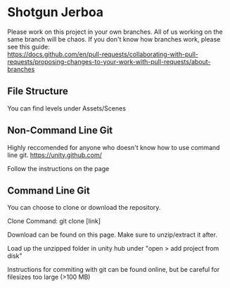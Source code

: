# Shotgun Jerboa

Please work on this project in your own branches. All of us working on the same branch will be chaos. If you don't know how branches work, please see this guide: \
https://docs.github.com/en/pull-requests/collaborating-with-pull-requests/proposing-changes-to-your-work-with-pull-requests/about-branches

## File Structure

You can find levels under Assets/Scenes

## Non-Command Line Git
Highly reccomended for anyone who doesn't know how to use command line git.
https://unity.github.com/

Follow the instructions on the page

## Command Line Git

You can choose to clone or download the repository.

Clone Command:
git clone [link]

Download can be found on this page. Make sure to unzip/extract it after.

Load up the unzipped folder in unity hub under "open > add project from disk"

Instructions for commiting with git can be found online, but be careful for filesizes too large (>100 MB)
